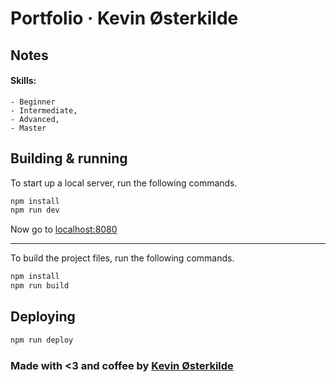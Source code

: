# Portfolio &middot; Kevin Østerkilde

## Notes

#### Skills:
```
- Beginner
- Intermediate,
- Advanced,
- Master
```

## Building & running

To start up a local server, run the following commands.

```bash
npm install
npm run dev
```

Now go to [localhost:8080](http://localhost:8080/)

----

To build the project files, run the following commands.

```bash
npm install
npm run build
```

## Deploying

```bash
npm run deploy
```

### Made with <3 and coffee by [Kevin Østerkilde](https://oesterkilde.dk/)
